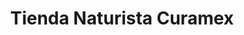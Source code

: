 ---
title: "Tienda Naturista Curamex"
url: /cholula-puebla/tienda-naturista-curamex/
shop: alimentación sana
---